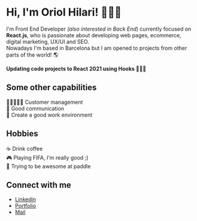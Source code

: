 

# Hi, I'm Oriol Hilari! 🙋🏼‍♂️

I'm Front End Developer *(also interested in Back End*) currently focused on **React.js**, who is passionate about  developing web pages, ecommerce, digital marketing, UX/UI and SEO.<br>Nowadays I'm based in Barcelona but I am opened to projects from other parts of the world! 🌎

**Updating code projects to React 2021 using Hooks 👨🏼‍💻**

## Some other capabilities

🧑🏻‍🤝‍🧑🏽 Customer management<br>💬 Good communication<br>🤗 Create a good work environment

## Hobbies

☕ Drink coffee <br>🎮 Playing FIFA, I'm really good ;) <br>🎾 Trying to be awesome at paddle

## Connect with me 

- <a target="_blank" href="https://www.linkedin.com/in/oriol-hilari/">Linkedin</a><br>
- <a target="_blank" href="https://ohilari.dev">Portfolio</a><br>
- <a href="mailto:hello@ohilari.dev">Mail</a>



